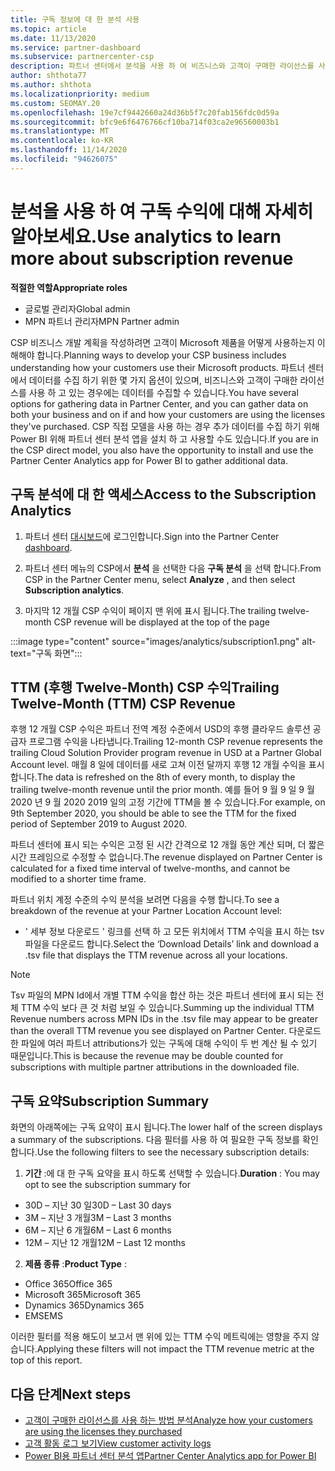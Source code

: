 ```yaml
---
title: 구독 정보에 대 한 분석 사용
ms.topic: article
ms.date: 11/13/2020
ms.service: partner-dashboard
ms.subservice: partnercenter-csp
description: 파트너 센터에서 분석을 사용 하 여 비즈니스와 고객이 구매한 라이선스를 사용 하는 방법을 더 잘 이해 하는 방법을 알아보세요.
author: shthota77
ms.author: shthota
ms.localizationpriority: medium
ms.custom: SEOMAY.20
ms.openlocfilehash: 19e7cf9442660a24d36b5f7c20fab156fdc0d59a
ms.sourcegitcommit: bfc9e6f6476766cf10ba714f03ca2e96560003b1
ms.translationtype: MT
ms.contentlocale: ko-KR
ms.lasthandoff: 11/14/2020
ms.locfileid: "94626075"
---
```

# <a name="use-analytics-to-learn-more-about-subscription-revenue"></a><span data-ttu-id="6e4de-103">분석을 사용 하 여 구독 수익에 대해 자세히 알아보세요.</span><span class="sxs-lookup"><span data-stu-id="6e4de-103">Use analytics to learn more about subscription revenue</span></span>

<span data-ttu-id="6e4de-104">**적절한 역할**</span><span class="sxs-lookup"><span data-stu-id="6e4de-104">**Appropriate roles**</span></span>

- <span data-ttu-id="6e4de-105">글로벌 관리자</span><span class="sxs-lookup"><span data-stu-id="6e4de-105">Global admin</span></span>
- <span data-ttu-id="6e4de-106">MPN 파트너 관리자</span><span class="sxs-lookup"><span data-stu-id="6e4de-106">MPN Partner admin</span></span>

<span data-ttu-id="6e4de-107">CSP 비즈니스 개발 계획을 작성하려면 고객이 Microsoft 제품을 어떻게 사용하는지 이해해야 합니다.</span><span class="sxs-lookup"><span data-stu-id="6e4de-107">Planning ways to develop your CSP business includes understanding how your customers use their Microsoft products.</span></span> <span data-ttu-id="6e4de-108">파트너 센터에서 데이터를 수집 하기 위한 몇 가지 옵션이 있으며, 비즈니스와 고객이 구매한 라이선스를 사용 하 고 있는 경우에는 데이터를 수집할 수 있습니다.</span><span class="sxs-lookup"><span data-stu-id="6e4de-108">You have several options for gathering data in Partner Center, and you can gather data on both your business and on if and how your customers are using the licenses they've purchased.</span></span> <span data-ttu-id="6e4de-109">CSP 직접 모델을 사용 하는 경우 추가 데이터를 수집 하기 위해 Power BI 위해 파트너 센터 분석 앱을 설치 하 고 사용할 수도 있습니다.</span><span class="sxs-lookup"><span data-stu-id="6e4de-109">If you are in the CSP direct model, you also have the opportunity to install and use the Partner Center Analytics app for Power BI to gather additional data.</span></span>

## <a name="access-to-the-subscription-analytics"></a><span data-ttu-id="6e4de-110">구독 분석에 대 한 액세스</span><span class="sxs-lookup"><span data-stu-id="6e4de-110">Access to the Subscription Analytics</span></span>

1. <span data-ttu-id="6e4de-111">파트너 센터 [대시보드](https://partner.microsoft.com/dashboard/home)에 로그인합니다.</span><span class="sxs-lookup"><span data-stu-id="6e4de-111">Sign into the Partner Center [dashboard](https://partner.microsoft.com/dashboard/home).</span></span>
1. <span data-ttu-id="6e4de-112">파트너 센터 메뉴의 CSP에서 **분석** 을 선택한 다음 **구독 분석** 을 선택 합니다.</span><span class="sxs-lookup"><span data-stu-id="6e4de-112">From CSP in the Partner Center menu, select **Analyze** , and then select **Subscription analytics**.</span></span>

1. <span data-ttu-id="6e4de-113">마지막 12 개월 CSP 수익이 페이지 맨 위에 표시 됩니다.</span><span class="sxs-lookup"><span data-stu-id="6e4de-113">The trailing twelve-month CSP revenue will be displayed at the top of the page</span></span>

:::image type="content" source="images/analytics/subscription1.png" alt-text="구독 화면":::

## <a name="trailing-twelve-month-ttm-csp-revenue"></a><span data-ttu-id="6e4de-115">TTM (후행 Twelve-Month) CSP 수익</span><span class="sxs-lookup"><span data-stu-id="6e4de-115">Trailing Twelve-Month (TTM) CSP Revenue</span></span>

<span data-ttu-id="6e4de-116">후행 12 개월 CSP 수익은 파트너 전역 계정 수준에서 USD의 후행 클라우드 솔루션 공급자 프로그램 수익을 나타냅니다.</span><span class="sxs-lookup"><span data-stu-id="6e4de-116">Trailing 12-month CSP revenue represents the trailing Cloud Solution Provider program revenue in USD at a Partner Global Account level.</span></span> <span data-ttu-id="6e4de-117">매월 8 일에 데이터를 새로 고쳐 이전 달까지 후행 12 개월 수익을 표시 합니다.</span><span class="sxs-lookup"><span data-stu-id="6e4de-117">The data is refreshed on the 8th of every month, to display the trailing twelve-month revenue until the prior month.</span></span> <span data-ttu-id="6e4de-118">예를 들어 9 월 9 일 9 월 2020 년 9 월 2020 2019 일의 고정 기간에 TTM을 볼 수 있습니다.</span><span class="sxs-lookup"><span data-stu-id="6e4de-118">For example, on 9th September 2020, you should be able to see the TTM for the fixed period of September 2019 to August 2020.</span></span>

<span data-ttu-id="6e4de-119">파트너 센터에 표시 되는 수익은 고정 된 시간 간격으로 12 개월 동안 계산 되며, 더 짧은 시간 프레임으로 수정할 수 없습니다.</span><span class="sxs-lookup"><span data-stu-id="6e4de-119">The revenue displayed on Partner Center is calculated for a fixed time interval of twelve-months, and cannot be modified to a shorter time frame.</span></span>

<span data-ttu-id="6e4de-120">파트너 위치 계정 수준의 수익 분석을 보려면 다음을 수행 합니다.</span><span class="sxs-lookup"><span data-stu-id="6e4de-120">To see a breakdown of the revenue at your Partner Location Account level:</span></span>

- <span data-ttu-id="6e4de-121">' 세부 정보 다운로드 ' 링크를 선택 하 고 모든 위치에서 TTM 수익을 표시 하는 tsv 파일을 다운로드 합니다.</span><span class="sxs-lookup"><span data-stu-id="6e4de-121">Select the ‘Download Details’ link and download a .tsv file that displays the TTM revenue across all your locations.</span></span>

>[!NOTE] 
><span data-ttu-id="6e4de-122">Tsv 파일의 MPN Id에서 개별 TTM 수익을 합산 하는 것은 파트너 센터에 표시 되는 전체 TTM 수익 보다 큰 것 처럼 보일 수 있습니다.</span><span class="sxs-lookup"><span data-stu-id="6e4de-122">Summing up the individual TTM Revenue numbers across MPN IDs in the .tsv file may appear to be greater than the overall TTM revenue you see displayed on Partner Center.</span></span> <span data-ttu-id="6e4de-123">다운로드 한 파일에 여러 파트너 attributions가 있는 구독에 대해 수익이 두 번 계산 될 수 있기 때문입니다.</span><span class="sxs-lookup"><span data-stu-id="6e4de-123">This is because the revenue may be double counted for subscriptions with multiple partner attributions in the downloaded file.</span></span>

## <a name="subscription-summary"></a><span data-ttu-id="6e4de-124">구독 요약</span><span class="sxs-lookup"><span data-stu-id="6e4de-124">Subscription Summary</span></span>

<span data-ttu-id="6e4de-125">화면의 아래쪽에는 구독 요약이 표시 됩니다.</span><span class="sxs-lookup"><span data-stu-id="6e4de-125">The lower half of the screen displays a summary of the subscriptions.</span></span> <span data-ttu-id="6e4de-126">다음 필터를 사용 하 여 필요한 구독 정보를 확인 합니다.</span><span class="sxs-lookup"><span data-stu-id="6e4de-126">Use the following filters to see the necessary subscription details:</span></span>  

1. <span data-ttu-id="6e4de-127">**기간** :에 대 한 구독 요약을 표시 하도록 선택할 수 있습니다.</span><span class="sxs-lookup"><span data-stu-id="6e4de-127">**Duration** : You may opt to see the subscription summary for</span></span> 

- <span data-ttu-id="6e4de-128">30D – 지난 30 일</span><span class="sxs-lookup"><span data-stu-id="6e4de-128">30D – Last 30 days</span></span>
- <span data-ttu-id="6e4de-129">3M – 지난 3 개월</span><span class="sxs-lookup"><span data-stu-id="6e4de-129">3M – Last 3 months</span></span>
- <span data-ttu-id="6e4de-130">6M – 지난 6 개월</span><span class="sxs-lookup"><span data-stu-id="6e4de-130">6M – Last 6 months</span></span>
- <span data-ttu-id="6e4de-131">12M – 지난 12 개월</span><span class="sxs-lookup"><span data-stu-id="6e4de-131">12M – Last 12 months</span></span>

2. <span data-ttu-id="6e4de-132">**제품 종류** :</span><span class="sxs-lookup"><span data-stu-id="6e4de-132">**Product Type** :</span></span>
 
- <span data-ttu-id="6e4de-133">Office 365</span><span class="sxs-lookup"><span data-stu-id="6e4de-133">Office 365</span></span>
- <span data-ttu-id="6e4de-134">Microsoft 365</span><span class="sxs-lookup"><span data-stu-id="6e4de-134">Microsoft 365</span></span>
- <span data-ttu-id="6e4de-135">Dynamics 365</span><span class="sxs-lookup"><span data-stu-id="6e4de-135">Dynamics 365</span></span>
- <span data-ttu-id="6e4de-136">EMS</span><span class="sxs-lookup"><span data-stu-id="6e4de-136">EMS</span></span>

<span data-ttu-id="6e4de-137">이러한 필터를 적용 해도이 보고서 맨 위에 있는 TTM 수익 메트릭에는 영향을 주지 않습니다.</span><span class="sxs-lookup"><span data-stu-id="6e4de-137">Applying these filters will not impact the TTM revenue metric at the top of this report.</span></span>


 
## <a name="next-steps"></a><span data-ttu-id="6e4de-138">다음 단계</span><span class="sxs-lookup"><span data-stu-id="6e4de-138">Next steps</span></span>

- [<span data-ttu-id="6e4de-139">고객이 구매한 라이선스를 사용 하는 방법 분석</span><span class="sxs-lookup"><span data-stu-id="6e4de-139">Analyze how your customers are using the licenses they purchased</span></span>](increasing-adoption-and-satisfaction.md)  
- [<span data-ttu-id="6e4de-140">고객 활동 로그 보기</span><span class="sxs-lookup"><span data-stu-id="6e4de-140">View customer activity logs</span></span>](activity-logs.md)
- [<span data-ttu-id="6e4de-141">Power BI용 파트너 센터 분석 앱</span><span class="sxs-lookup"><span data-stu-id="6e4de-141">Partner Center Analytics app for Power BI</span></span>](power-bi-app-for-direct-partners.md)






